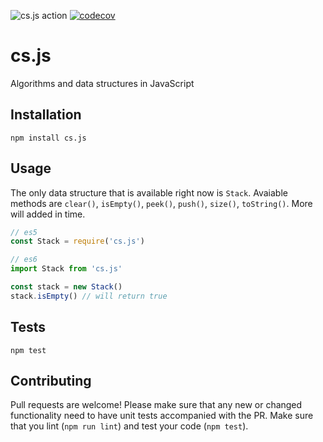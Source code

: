 ![cs.js action](https://github.com/jesselpalmer/cs.js/workflows/cs.js%20action/badge.svg)
[![codecov](https://codecov.io/gh/jesselpalmer/cs.js/branch/master/graph/badge.svg)](https://codecov.io/gh/jesselpalmer/cs.js)

# cs.js

Algorithms and data structures in JavaScript

## Installation
  
  ```
  npm install cs.js
  ```

## Usage

The only data structure that is available right now is `Stack`. Avaiable methods are `clear()`, `isEmpty()`, `peek()`, `push()`, `size()`, `toString()`. More will added in time.
  
  ```javascript
  // es5
  const Stack = require('cs.js')

  // es6
  import Stack from 'cs.js'

  const stack = new Stack()
  stack.isEmpty() // will return true
  ```

## Tests

  ```
  npm test
  ```

## Contributing

Pull requests are welcome! Please make sure that any new or changed functionality need to have unit tests accompanied with the PR. Make sure that you lint (`npm run lint`) and test your code (`npm test`).
  